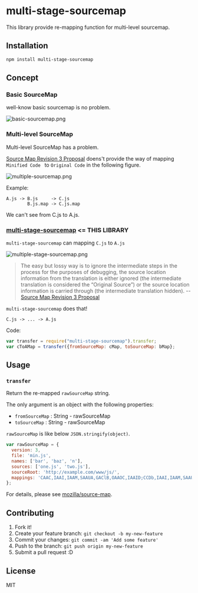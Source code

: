 # multi-stage-sourcemap

This library provide re-mapping function for multi-level sourcemap.

## Installation

``` sh
npm install multi-stage-sourcemap
```

## Concept

### Basic SourceMap

well-know basic sourcemap is no problem.

![basic-sourcemap.png](http://efcl.info/wp-content/uploads/2014/09/basic-sourcemap.png)

### Multi-level SourceMap

Multi-level SourceMap has a problem.

[Source Map Revision 3 Proposal](https://docs.google.com/document/d/1U1RGAehQwRypUTovF1KRlpiOFze0b-_2gc6fAH0KY0k/edit# "Source Map Revision 3 Proposal - Google ドキュメント") doens't provide the way of mapping `Minified Code ` to `Original Code` in the following figure.

![multiple-sourcemap.png](http://efcl.info/wp-content/uploads/2014/09/multiple-sourcemap.png)

Example:

```
A.js -> B.js     -> C.js
        B.js.map -> C.js.map
```

We can't see from C.js to A.js.

### [multi-stage-sourcemap](https://github.com/azu/multi-stage-sourcemap "azu/multi-stage-sourcemap") <= THIS LIBRARY

`multi-stage-sourcemap` can mapping `C.js` to `A.js`

![multiple-stage-sourcemap.png](http://efcl.info/wp-content/uploads/2014/09/multiple-stage-sourcemap.png)

> The easy but lossy way is to ignore the intermediate steps in the process for the purposes of debugging, the source location information from the translation is either ignored (the intermediate translation is considered the “Original Source”) or the source location information is carried through (the intermediate translation hidden).  -- [Source Map Revision 3 Proposal ](https://docs.google.com/document/d/1U1RGAehQwRypUTovF1KRlpiOFze0b-_2gc6fAH0KY0k/edit# "Source Map Revision 3 Proposal - Google ドキュメント")

`multi-stage-sourcemap` does that!

```
C.js -> ... -> A.js
```

Code:

``` js
var transfer = require("multi-stage-sourcemap").transfer;
var cToAMap = transfer({fromSourceMap: cMap, toSourceMap: bMap};
```

## Usage

### `transfer`

Return the re-mapped `rawSourceMap` string.

The only argument is an object with the following properties:

- `fromSourceMap` : String - rawSourceMap
- `toSourceMap` : String - rawSourceMap

`rawSourceMap` is like below `JSON.stringify(object)`.

``` js
var rawSourceMap = {
  version: 3,
  file: 'min.js',
  names: ['bar', 'baz', 'n'],
  sources: ['one.js', 'two.js'],
  sourceRoot: 'http://example.com/www/js/',
  mappings: 'CAAC,IAAI,IAAM,SAAUA,GAClB,OAAOC,IAAID;CCDb,IAAI,IAAM,SAAUE,GAClB,OAAOA'
};
```

For details, please see [mozilla/source-map](https://github.com/mozilla/source-map/#sourcemapconsumer "mozilla/source-map").

## Contributing

1. Fork it!
2. Create your feature branch: `git checkout -b my-new-feature`
3. Commit your changes: `git commit -am 'Add some feature'`
4. Push to the branch: `git push origin my-new-feature`
5. Submit a pull request :D

## License

MIT

